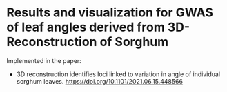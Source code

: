 # Results and visualization for GWAS of leaf angles derived from 3D-Reconstruction of Sorghum

Implemented in the paper:

  * 3D reconstruction identifies loci linked to variation in angle of individual sorghum leaves. https://doi.org/10.1101/2021.06.15.448566 


